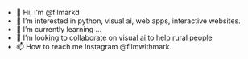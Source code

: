 - 👋 Hi, I’m @filmarkd
- 👀 I’m interested in python, visual ai, web apps, interactive websites.
- 🌱 I’m currently learning ...
- 💞️ I’m looking to collaborate on visual ai to help rural people
- 📫 How to reach me Instagram @filmwithmark

<!---
filmarkd/filmarkd is a ✨ special ✨ repository because its `README.md` (this file) appears on your GitHub profile.
You can click the Preview link to take a look at your changes.
--->
